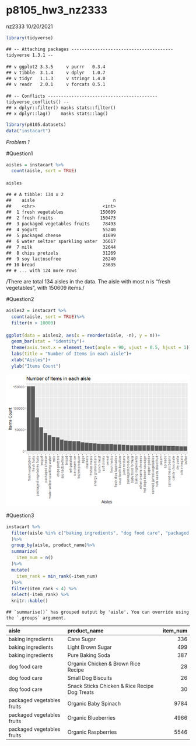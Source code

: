 p8105\_hw3\_nz2333
================
nz2333
10/20/2021

``` r
library(tidyverse)
```

    ## -- Attaching packages --------------------------------------- tidyverse 1.3.1 --

    ## v ggplot2 3.3.5     v purrr   0.3.4
    ## v tibble  3.1.4     v dplyr   1.0.7
    ## v tidyr   1.1.3     v stringr 1.4.0
    ## v readr   2.0.1     v forcats 0.5.1

    ## -- Conflicts ------------------------------------------ tidyverse_conflicts() --
    ## x dplyr::filter() masks stats::filter()
    ## x dplyr::lag()    masks stats::lag()

``` r
library(p8105.datasets)
data("instacart")
```

*Problem 1*

\#Question1

``` r
aisles = instacart %>%
  count(aisle, sort = TRUE)

aisles
```

    ## # A tibble: 134 x 2
    ##    aisle                              n
    ##    <chr>                          <int>
    ##  1 fresh vegetables              150609
    ##  2 fresh fruits                  150473
    ##  3 packaged vegetables fruits     78493
    ##  4 yogurt                         55240
    ##  5 packaged cheese                41699
    ##  6 water seltzer sparkling water  36617
    ##  7 milk                           32644
    ##  8 chips pretzels                 31269
    ##  9 soy lactosefree                26240
    ## 10 bread                          23635
    ## # ... with 124 more rows

/There are total 134 aisles in the data. The aisle with most n is “fresh
vegetables”, with 150609 items./

\#Question2

``` r
aisles2 = instacart %>%
  count(aisle, sort = TRUE)%>%
  filter(n > 10000)

ggplot(data = aisles2, aes(x = reorder(aisle, -n), y = n))+
  geom_bar(stat = "identity")+
  theme(axis.text.x = element_text(angle = 90, vjust = 0.5, hjust = 1))+
  labs(title = "Number of Items in each aisle")+
  xlab("Aisles")+
  ylab("Items Count")
```

![](p8105_hw3_nz2333_files/figure-gfm/unnamed-chunk-3-1.png)<!-- -->

\#Question3

``` r
instacart %>%
  filter(aisle %in% c("baking ingredients", "dog food care", "packaged vegetables fruits")
  )%>%
  group_by(aisle, product_name)%>%
  summarize(
    item_num = n()
  )%>%
  mutate(
    item_rank = min_rank(-item_num)
  )%>%
  filter(item_rank < 4) %>%
  select(-item_rank) %>%
  knitr::kable()
```

    ## `summarise()` has grouped output by 'aisle'. You can override using the `.groups` argument.

| aisle                      | product\_name                                 | item\_num |
|:---------------------------|:----------------------------------------------|----------:|
| baking ingredients         | Cane Sugar                                    |       336 |
| baking ingredients         | Light Brown Sugar                             |       499 |
| baking ingredients         | Pure Baking Soda                              |       387 |
| dog food care              | Organix Chicken & Brown Rice Recipe           |        28 |
| dog food care              | Small Dog Biscuits                            |        26 |
| dog food care              | Snack Sticks Chicken & Rice Recipe Dog Treats |        30 |
| packaged vegetables fruits | Organic Baby Spinach                          |      9784 |
| packaged vegetables fruits | Organic Blueberries                           |      4966 |
| packaged vegetables fruits | Organic Raspberries                           |      5546 |
